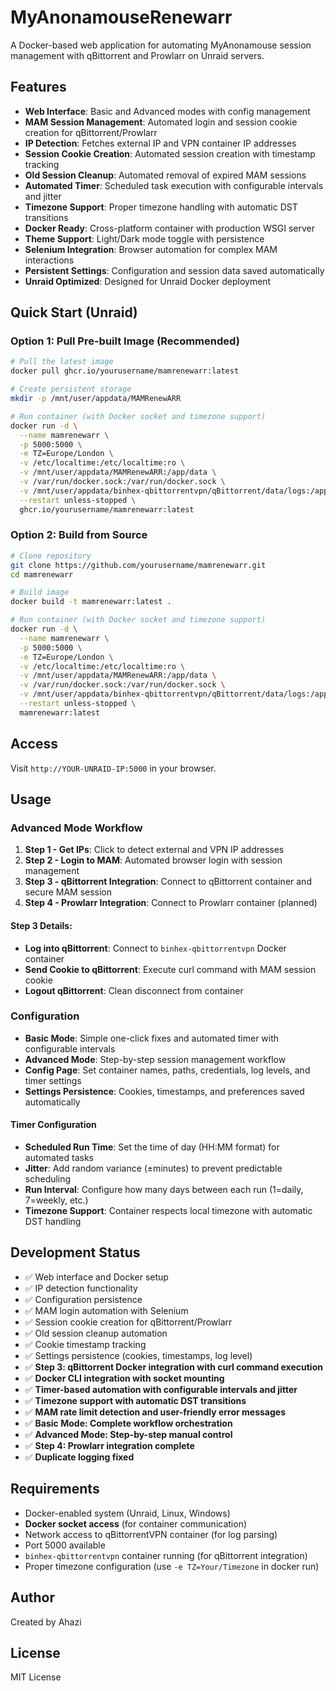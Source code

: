 # MyAnonamouseRenewarr

A Docker-based web application for automating MyAnonamouse session management with qBittorrent and Prowlarr on Unraid servers.

## Features

- **Web Interface**: Basic and Advanced modes with config management
- **MAM Session Management**: Automated login and session cookie creation for qBittorrent/Prowlarr
- **IP Detection**: Fetches external IP and VPN container IP addresses
- **Session Cookie Creation**: Automated session creation with timestamp tracking
- **Old Session Cleanup**: Automated removal of expired MAM sessions
- **Automated Timer**: Scheduled task execution with configurable intervals and jitter
- **Timezone Support**: Proper timezone handling with automatic DST transitions
- **Docker Ready**: Cross-platform container with production WSGI server
- **Theme Support**: Light/Dark mode toggle with persistence
- **Selenium Integration**: Browser automation for complex MAM interactions
- **Persistent Settings**: Configuration and session data saved automatically
- **Unraid Optimized**: Designed for Unraid Docker deployment

## Quick Start (Unraid)

### Option 1: Pull Pre-built Image (Recommended)

```bash
# Pull the latest image
docker pull ghcr.io/yourusername/mamrenewarr:latest

# Create persistent storage
mkdir -p /mnt/user/appdata/MAMRenewARR

# Run container (with Docker socket and timezone support)
docker run -d \
  --name mamrenewarr \
  -p 5000:5000 \
  -e TZ=Europe/London \
  -v /etc/localtime:/etc/localtime:ro \
  -v /mnt/user/appdata/MAMRenewARR:/app/data \
  -v /var/run/docker.sock:/var/run/docker.sock \
  -v /mnt/user/appdata/binhex-qbittorrentvpn/qBittorrent/data/logs:/app/shared/qbittorrent-logs:ro \
  --restart unless-stopped \
  ghcr.io/yourusername/mamrenewarr:latest
```

### Option 2: Build from Source

```bash
# Clone repository
git clone https://github.com/yourusername/mamrenewarr.git
cd mamrenewarr

# Build image
docker build -t mamrenewarr:latest .

# Run container (with Docker socket and timezone support)
docker run -d \
  --name mamrenewarr \
  -p 5000:5000 \
  -e TZ=Europe/London \
  -v /etc/localtime:/etc/localtime:ro \
  -v /mnt/user/appdata/MAMRenewARR:/app/data \
  -v /var/run/docker.sock:/var/run/docker.sock \
  -v /mnt/user/appdata/binhex-qbittorrentvpn/qBittorrent/data/logs:/app/shared/qbittorrent-logs:ro \
  --restart unless-stopped \
  mamrenewarr:latest
```

## Access

Visit `http://YOUR-UNRAID-IP:5000` in your browser.

## Usage

### Advanced Mode Workflow

1. **Step 1 - Get IPs**: Click to detect external and VPN IP addresses
2. **Step 2 - Login to MAM**: Automated browser login with session management
3. **Step 3 - qBittorrent Integration**: Connect to qBittorrent container and secure MAM session
4. **Step 4 - Prowlarr Integration**: Connect to Prowlarr container (planned)

#### Step 3 Details:
- **Log into qBittorrent**: Connect to `binhex-qbittorrentvpn` Docker container
- **Send Cookie to qBittorrent**: Execute curl command with MAM session cookie
- **Logout qBittorrent**: Clean disconnect from container

### Configuration

- **Basic Mode**: Simple one-click fixes and automated timer with configurable intervals
- **Advanced Mode**: Step-by-step session management workflow  
- **Config Page**: Set container names, paths, credentials, log levels, and timer settings
- **Settings Persistence**: Cookies, timestamps, and preferences saved automatically

#### Timer Configuration
- **Scheduled Run Time**: Set the time of day (HH:MM format) for automated tasks
- **Jitter**: Add random variance (±minutes) to prevent predictable scheduling
- **Run Interval**: Configure how many days between each run (1=daily, 7=weekly, etc.)
- **Timezone Support**: Container respects local timezone with automatic DST handling

## Development Status

- ✅ Web interface and Docker setup
- ✅ IP detection functionality  
- ✅ Configuration persistence
- ✅ MAM login automation with Selenium
- ✅ Session cookie creation for qBittorrent/Prowlarr
- ✅ Old session cleanup automation
- ✅ Cookie timestamp tracking
- ✅ Settings persistence (cookies, timestamps, log level)
- ✅ **Step 3: qBittorrent Docker integration with curl command execution**
- ✅ **Docker CLI integration with socket mounting**
- ✅ **Timer-based automation with configurable intervals and jitter**
- ✅ **Timezone support with automatic DST transitions**
- ✅ **MAM rate limit detection and user-friendly error messages**
- ✅ **Basic Mode: Complete workflow orchestration**
- ✅ **Advanced Mode: Step-by-step manual control**
- ✅ **Step 4: Prowlarr integration complete**
- ✅ **Duplicate logging fixed**

## Requirements

- Docker-enabled system (Unraid, Linux, Windows)
- **Docker socket access** (for container communication)
- Network access to qBittorrentVPN container (for log parsing)
- Port 5000 available
- `binhex-qbittorrentvpn` container running (for qBittorrent integration)
- Proper timezone configuration (use `-e TZ=Your/Timezone` in docker run)

## Author

Created by Ahazi

## License

MIT License
